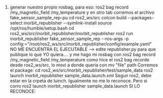 1. generar nuestro propio rosbag, para eso:
ros2 bag record /my_magnetic_field /my_temperature
y en otro tab
corremos el archivo fake_sensor_sample_rep-pu
        cd ros2_ws/src
        colcon build --packages-select inorbit_republisher --symlink-install
        source /opt/ros/humble/setup.bash
        cd ros2_ws/src/inorbit_republisher/inorbit_republisher
        ros2 run inorbit_republisher fake_sensor_sample_rep --ros-args -p config:="/root/ros2_ws/src/inorbit_republisher/config/example.yaml"
    NO ME ENCUENTRA EL EJECUTABLE --> edite republisher.py para que publique lo que YO quiera.... y me hago mi rosbag
    con ros2 bag record /my_magnetic_field /my_temperature
    como hice el ros2 bag recorde desde ros2_ws/src, lo movi a donde queria con mv "file" path
Corremos el package: 
        cd ros2_ws/src/inorbit_republisher/test/sample_data
        ros2 launch inorbit_republisher sample_data.launch.xml
 Segun ros2, debe estar en la crpeta de luinch.
  Igualmente no me lo reconoce. Pero si corro ros2 launch inorbit_republisher sample_data.launch SI LO RECONOCE: